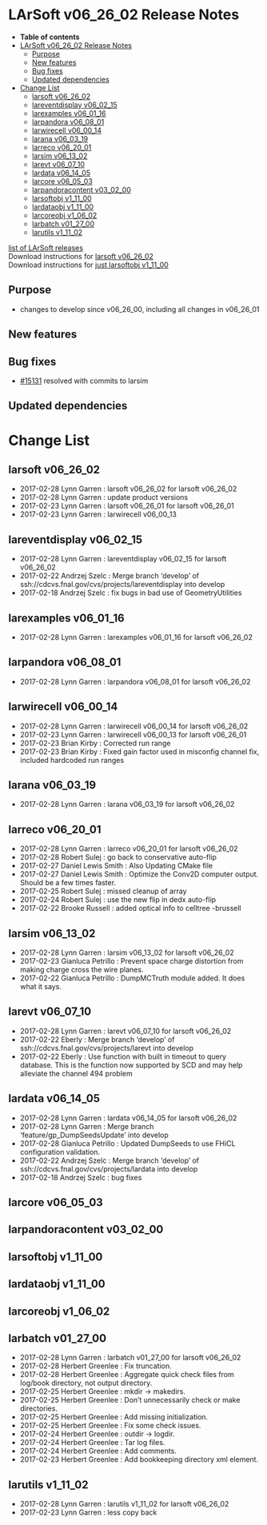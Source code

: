 LArSoft v06\_26\_02 Release Notes
======================================================================

-   **Table of contents**
-   [LArSoft v06\_26\_02 Release Notes](#LArSoft-v06_26_02-Release-Notes)
    -   [Purpose](#Purpose)
    -   [New features](#New-features)
    -   [Bug fixes](#Bug-fixes)
    -   [Updated dependencies](#Updated-dependencies)
-   [Change List](#Change-List)
    -   [larsoft v06\_26\_02](#larsoft-v06_26_02)
    -   [lareventdisplay v06\_02\_15](#lareventdisplay-v06_02_15)
    -   [larexamples v06\_01\_16](#larexamples-v06_01_16)
    -   [larpandora v06\_08\_01](#larpandora-v06_08_01)
    -   [larwirecell v06\_00\_14](#larwirecell-v06_00_14)
    -   [larana v06\_03\_19](#larana-v06_03_19)
    -   [larreco v06\_20\_01](#larreco-v06_20_01)
    -   [larsim v06\_13\_02](#larsim-v06_13_02)
    -   [larevt v06\_07\_10](#larevt-v06_07_10)
    -   [lardata v06\_14\_05](#lardata-v06_14_05)
    -   [larcore v06\_05\_03](#larcore-v06_05_03)
    -   [larpandoracontent v03\_02\_00](#larpandoracontent-v03_02_00)
    -   [larsoftobj v1\_11\_00](#larsoftobj-v1_11_00)
    -   [lardataobj v1\_11\_00](#lardataobj-v1_11_00)
    -   [larcoreobj v1\_06\_02](#larcoreobj-v1_06_02)
    -   [larbatch v01\_27\_00](#larbatch-v01_27_00)
    -   [larutils v1\_11\_02](#larutils-v1_11_02)

[list of LArSoft releases](LArSoft_release_list)\
Download instructions for [larsoft v06\_26\_02](http://scisoft.fnal.gov/scisoft/bundles/larsoft/v06_26_02/larsoft-v06_26_02.html)\
Download instructions for [just larsoftobj v1\_11\_00](http://scisoft.fnal.gov/scisoft/bundles/larsoftobj/v1_11_00/larsoftobj-v1_11_00.html)

Purpose
--------------------

-   changes to develop since v06\_26\_00, including all changes in v06\_26\_01

New features
------------------------------

Bug fixes
------------------------

-   [\#15131](/redmine/issues/15131 "Bug: LArG4: diffusion causes errors in SpaceCharge computation (Closed)") resolved with commits to larsim

Updated dependencies
----------------------------------------------

Change List
============================

larsoft v06\_26\_02
------------------------------------------

-   2017-02-28 Lynn Garren : larsoft v06\_26\_02 for larsoft v06\_26\_02
-   2017-02-28 Lynn Garren : update product versions
-   2017-02-23 Lynn Garren : larsoft v06\_26\_01 for larsoft v06\_26\_01
-   2017-02-23 Lynn Garren : larwirecell v06\_00\_13

lareventdisplay v06\_02\_15
----------------------------------------------------------

-   2017-02-28 Lynn Garren : lareventdisplay v06\_02\_15 for larsoft v06\_26\_02
-   2017-02-22 Andrzej Szelc : Merge branch ‘develop’ of ssh://cdcvs.fnal.gov/cvs/projects/lareventdisplay into develop
-   2017-02-18 Andrzej Szelc : fix bugs in bad use of GeometryUtilities

larexamples v06\_01\_16
--------------------------------------------------

-   2017-02-28 Lynn Garren : larexamples v06\_01\_16 for larsoft v06\_26\_02

larpandora v06\_08\_01
------------------------------------------------

-   2017-02-28 Lynn Garren : larpandora v06\_08\_01 for larsoft v06\_26\_02

larwirecell v06\_00\_14
--------------------------------------------------

-   2017-02-28 Lynn Garren : larwirecell v06\_00\_14 for larsoft v06\_26\_02
-   2017-02-23 Lynn Garren : larwirecell v06\_00\_13 for larsoft v06\_26\_01
-   2017-02-23 Brian Kirby : Corrected run range
-   2017-02-23 Brian Kirby : Fixed gain factor used in misconfig channel fix, included hardcoded run ranges

larana v06\_03\_19
----------------------------------------

-   2017-02-28 Lynn Garren : larana v06\_03\_19 for larsoft v06\_26\_02

larreco v06\_20\_01
------------------------------------------

-   2017-02-28 Lynn Garren : larreco v06\_20\_01 for larsoft v06\_26\_02
-   2017-02-28 Robert Sulej : go back to conservative auto-flip
-   2017-02-27 Daniel Lewis Smith : Also Updating CMake file
-   2017-02-27 Daniel Lewis Smith : Optimize the Conv2D computer output. Should be a few times faster.
-   2017-02-25 Robert Sulej : missed cleanup of array
-   2017-02-24 Robert Sulej : use the new flip in dedx auto-flip
-   2017-02-22 Brooke Russell : added optical info to celltree -brussell

larsim v06\_13\_02
----------------------------------------

-   2017-02-28 Lynn Garren : larsim v06\_13\_02 for larsoft v06\_26\_02
-   2017-02-23 Gianluca Petrillo : Prevent space charge distortion from making charge cross the wire planes.
-   2017-02-22 Gianluca Petrillo : DumpMCTruth module added. It does what it says.

larevt v06\_07\_10
----------------------------------------

-   2017-02-28 Lynn Garren : larevt v06\_07\_10 for larsoft v06\_26\_02
-   2017-02-22 Eberly : Merge branch ‘develop’ of ssh://cdcvs.fnal.gov/cvs/projects/larevt into develop
-   2017-02-22 Eberly : Use function with built in timeout to query database. This is the function now supported by SCD and may help alleviate the channel 494 problem

lardata v06\_14\_05
------------------------------------------

-   2017-02-28 Lynn Garren : lardata v06\_14\_05 for larsoft v06\_26\_02
-   2017-02-28 Lynn Garren : Merge branch ‘feature/gp\_DumpSeedsUpdate’ into develop
-   2017-02-28 Gianluca Petrillo : Updated DumpSeeds to use FHiCL configuration validation.
-   2017-02-22 Andrzej Szelc : Merge branch ‘develop’ of ssh://cdcvs.fnal.gov/cvs/projects/lardata into develop
-   2017-02-18 Andrzej Szelc : bug fixes

larcore v06\_05\_03
------------------------------------------

larpandoracontent v03\_02\_00
--------------------------------------------------------------

larsoftobj v1\_11\_00
----------------------------------------------

lardataobj v1\_11\_00
----------------------------------------------

larcoreobj v1\_06\_02
----------------------------------------------

larbatch v01\_27\_00
--------------------------------------------

-   2017-02-28 Lynn Garren : larbatch v01\_27\_00 for larsoft v06\_26\_02
-   2017-02-28 Herbert Greenlee : Fix truncation.
-   2017-02-28 Herbert Greenlee : Aggregate quick check files from log/book directory, not output directory.
-   2017-02-25 Herbert Greenlee : mkdir -\> makedirs.
-   2017-02-25 Herbert Greenlee : Don’t unnecessarily check or make directories.
-   2017-02-25 Herbert Greenlee : Add missing initialization.
-   2017-02-25 Herbert Greenlee : Fix some check issues.
-   2017-02-24 Herbert Greenlee : outdir -\> logdir.
-   2017-02-24 Herbert Greenlee : Tar log files.
-   2017-02-24 Herbert Greenlee : Add comments.
-   2017-02-23 Herbert Greenlee : Add bookkeeping directory xml element.

larutils v1\_11\_02
------------------------------------------

-   2017-02-28 Lynn Garren : larutils v1\_11\_02 for larsoft v06\_26\_02
-   2017-02-23 Lynn Garren : less copy back
